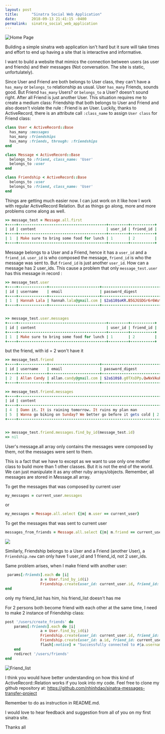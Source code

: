 ```yaml
---
layout: post
title:      "Sinatra Social Web Application"
date:       2018-09-13 21:41:15 -0400
permalink:  sinatra_social_web_application
---
```



![Home Page](https://i.imgur.com/A6WoZas.png?2)

Building a simple sinatra web application isn't hard but it sure will take times and effort to end up having a site that is interactive and informative.

I want to build a website that mimics the connection between users (as user and friends) and their messages (Not conversation. The site is static, unfortulately). 

Since User and Friend are both belongs to User class, they can't have a `has_many` or `belongs_to` relationship as usual.  User `has_many` Friends, sounds good. But Friend `has_many` Users? or `belongs_to` a User? doesn't sound right. After all Friend is just another User. This situation requires me to create a medium class: Friendship that both belongs to User and Friend and also doesn't violate the rule : Friend is an User. Luckily, thanks to ActiveRecord, there is an attribute call `:class_name` to assign `User class` for Friend class:

```ruby
class User < ActiveRecord::Base
  has_many :messages
  has_many :friendships
  has_many :friends, through: :friendships
end

class Message < ActiveRecord::Base
  belongs_to :friend, class_name: 'User'
  belongs_to :user
end

class Friendship < ActiveRecord::Base
  belongs_to :user
  belongs_to :friend, class_name: 'User'
end
```

Things are getting much easier now. I can just work on it like how I work with regular ActiveRecord Relation. 
But as things go along, more and more problems come along as well. 

```ruby
>> message_test = Message.all.first
+----+----------------------------------------+---------+-----------+
| id | content                                | user_id | friend_id |
+----+----------------------------------------+---------+-----------+
| 1  | Make sure to bring some food for lunch | 1       | 2         |
+----+----------------------------------------+---------+-----------+
```


Message belongs to a User and a Friend, hence it has a `user_id` and a `friend_id`.  `user_id` is who composed the message, `friend_id` is who the message was sent to. But `friend_id` is just another `user_id`. How can a message has 2 user_ids. This cause a problem that only `message_test.user` has this message in record :

```ruby
>> message_test.user
+----+-------------+-----------------------+--------------------------------------------------------------+
| id | username    | email                 | password_digest                                              |
+----+-------------+-----------------------+--------------------------------------------------------------+
| 1  | Hannah Lala | hannah.lala@gmail.com | $2a$10$oKR.B5GJGSDGr6r6WutSauyho01ssoHTDXJCdiuPdeXXXPwbdIeZK |
+----+-------------+-----------------------+--------------------------------------------------------------+


>> message_test.user.messages
+----+----------------------------------------+---------+-----------+
| id | content                                | user_id | friend_id |
+----+----------------------------------------+---------+-----------+
| 1  | Make sure to bring some food for lunch | 1       | 2         |
+----+----------------------------------------+---------+-----------+
```

but the friend, with id = 2 won't have it 

```ruby
>> message_test.friend
+----+-------------+-----------------------+--------------------------------------------------------------+
| id | username    | email                 | password_digest                                              |
+----+-------------+-----------------------+--------------------------------------------------------------+
| 2  | Allan Candy | allan.candy@gmail.com | $2a$10$8.g0TXsDPp.QwNxVAuPgYOG01FTqk3.FARtFlrPXGYO.vlhHwZXyW |
+----+-------------+-----------------------+--------------------------------------------------------------+

>> message_test.friend.messages
+----+--------------------------------------------------------------------------------------------+---------+-----------+
| id | content                                                                                    | user_id | friend_id |
+----+--------------------------------------------------------------------------------------------+---------+-----------+
| 4  | Damn it. It is raining tomorrow. It ruins my plan man                                      | 2       | 7         |
| 5  | Wanna go biking on Sunday? We better go before it gets cold | 2       | 8         |
+----+--------------------------------------------------------------------------------------------+---------+-----------+


>> message_test.friend.messages.find_by_id(message_test.id)
=> nil
```

User's message.all array only contains the messages were composed by them, not the messages were sent to them.

This is a fact that we have to except as we want to use only one mother class to build more than 1 other classes. 
But it is not the end of the world.
We can just manipulate it as any other ruby arrays/objects. Remember, all messages are stored in Message.all array.

To get the messages that was composed by current user

```ruby 
my_messages = current_user.messages
```

or 
```ruby 
my_messages = Message.all.select {|m| m.user == current_user}
```

To get the messages that was sent to current user

```ruby 
messages_from_friends = Message.all.select {|m| m.friend == current_user}
```

![](https://i.imgur.com/MfwFp6t.png?1)

Similarly, Friendship belongs to a User and a Friend (another User), a `Friendship.new` can only have 1 user_id and 1 friend_id, not 2 user_ids. 

Same problem arises, when I make friend with another user:

```ruby
 params[:friends].each do |i|
				a = User.find_by_id(i)
				Friendship.create(user_id: current_user.id, friend_id: a.id)
end
```
				
only my friend_list has him, his friend_list doesn't has me

For 2 persons both become friend with each other at the same time, I need to make 2 instance of Friendship class:

```ruby
post '/users/create_friends' do
    params[:friends].each do |i|
				a = User.find_by_id(i)
				Friendship.create(user_id: current_user.id, friend_id: a.id)
				Friendship.create(user_id: a.id, friend_id: current_user.id)
				flash[:notice] = "Successfully connected to #{a.username}."
    end
    redirect '/users/friends'
end
```

![Friend_list](https://i.imgur.com/2hITe8a.png?1)

I think you would have better understanding on how this kind of ActiveRecord::Relation works if you look into my code. 
Feel free to clone my github repository at: https://github.com/nhinhdao/sinatra-messages-transfer-project

Remember to do as instruction in README.md. 

I would love to hear feedback and suggestion from all of you on my first sinatra site.

Thanks all
